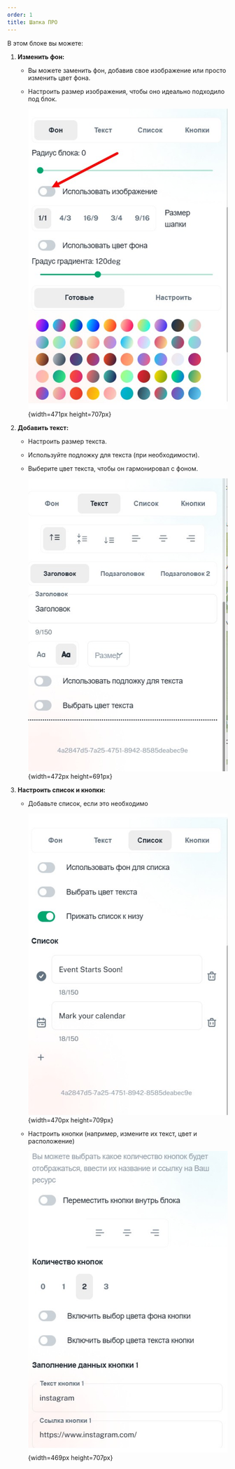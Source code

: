```yaml
---
order: 1
title: Шапка ПРО
---
```


В этом блоке вы можете:

1. **Изменить фон:**

   -  Вы можете заменить фон, добавив свое изображение или просто изменить цвет фона.

   -  Настроить размер изображения, чтобы оно идеально подходило под блок.

      ![](./_index.jpeg){width=471px height=707px}

2. **Добавить текст:**

   -  Настроить размер текста.

   -  Используйте подложку для текста (при необходимости).

   -  Выберите цвет текста, чтобы он гармонировал с фоном.

      ![](./_index-2.jpeg){width=472px height=691px}

3. **Настроить список и кнопки:**

   -  Добавьте список, если это необходимо

      ![](./shapka-pro-2.jpeg){width=470px height=709px}

   -  Настроить кнопки (например, измените их текст, цвет и расположение)

      ![](./shapka-pro.jpeg){width=469px height=707px}